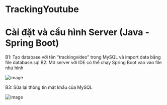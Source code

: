 # TrackingYoutube

# Cài đặt và cấu hình Server (Java - Spring Boot)
B1: Tạo database với tên "trackingvideo" trong MySQL và import data bằng file database.sql
B2: Mở server với IDE có thể chạy Spring Boot vào vào file như hình

![image](https://github.com/NguyenMinhNhat82/TrackingYoutube/assets/87330366/7b43f2b0-868c-4510-8b81-2f12dbbd3dba)

B3: Sửa lại thông tin mật khẩu của MySQL

![image](https://github.com/NguyenMinhNhat82/TrackingYoutube/assets/87330366/90c1e7dc-e994-48c8-8503-17288a8b62af)


